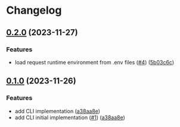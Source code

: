# Changelog

## [0.2.0](https://github.com/go-rq/req/compare/v0.1.0...v0.2.0) (2023-11-27)


### Features

* load request runtime environment from .env files ([#4](https://github.com/go-rq/req/issues/4)) ([5b03c6c](https://github.com/go-rq/req/commit/5b03c6cda199303f2a06261a7cb7c12e6ad4b47e))

## [0.1.0](https://github.com/go-rq/req/compare/v0.0.0...v0.1.0) (2023-11-26)


### Features

* add CLI implementation ([a38aa8e](https://github.com/go-rq/req/commit/a38aa8efa270c9f51bd84529b899c2e27da487d3))
* add CLI initial implementation ([#1](https://github.com/go-rq/req/issues/1)) ([a38aa8e](https://github.com/go-rq/req/commit/a38aa8efa270c9f51bd84529b899c2e27da487d3))
